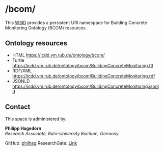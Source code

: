 # /bcom/
This [W3ID](https://w3id.org) provides a persistent URI namespace for Building Concrete Monitoring Ontology (BCOM) resources.

## Ontology resources

* HTML      https://icdd.vm.rub.de/ontology/bcom/
* Turtle    https://icdd.vm.rub.de/ontology/bcom/BuildingConcreteMonitoring.ttl
* RDF/XML   https://icdd.vm.rub.de/ontology/bcom/BuildingConcreteMonitoring.rdf
* JSONLD    https://icdd.vm.rub.de/ontology/bcom/BuildingConcreteMonitoring.jsonld


## Contact
This space is administered by:  

**Philipp Hagedorn**  
*Research Associate, Ruhr-University Bochum, Germany*  

GitHub: [philhag](https://github.com/philhag)
ResearchGate: [Link](https://www.researchgate.net/profile/Philipp-Hagedorn)



